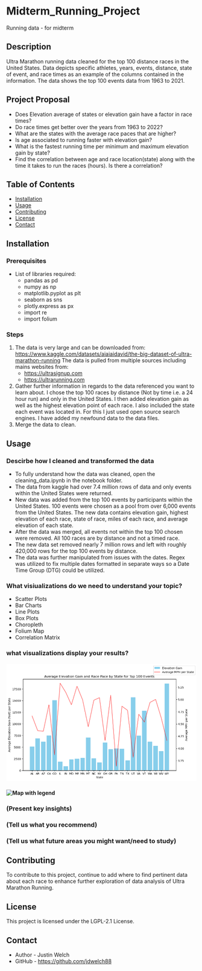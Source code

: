 # Midterm_Running_Project
Running data - for midterm


## Description
Ultra Marathon running data cleaned for the top 100 distance races in the United States. Data depicts specific athletes, years, events, distance, state of event, and race times as an example of the columns contained in the information.  The data shows the top 100 events data from 1963 to 2021.

## Project Proposal
- Does Elevation average of states or elevation gain have a factor in race times?
- Do race times get better over the years from 1963 to 2022?
- What are the states with the average race paces that are higher?
- Is age associated to running faster with elevation gain?
- What is the fastest running time per minimum and maximum elevation gain by state?
- Find the correlation between age and race location(state) along with the time it takes to run the races (hours).  Is there a correlation?

## Table of Contents
- [Installation](#installation)
- [Usage](#Usage)
- [Contributing](#contributing)
- [License](#license)
- [Contact](#contact)

## Installation
### Prerequisites
- List of libraries required:
    - pandas as pd
    - numpy as np
    - matplotlib.pyplot as plt
    - seaborn as sns
    - plotly.express as px
    - import re
    - import folium

### Steps
1. The data is very large and can be downloaded from:
https://www.kaggle.com/datasets/aiaiaidavid/the-big-dataset-of-ultra-marathon-running
The data is pulled from multiple sources including mains websites from:
    - https://ultrasignup.com
    - https://ultrarunning.com
2. Gather further information in regards to the data referenced you want to learn about.  I chose the top 100 races by distance (Not by time i.e. a 24 hour run) and only in the United States.  I then added elevation gain as well as the highest elevation point of each race.  I also included the state each event was located in.  For this I just used open source search engines.  I have added my newfound data to the data files.
3. Merge the data to clean.

## Usage
### Descirbe how I cleaned and transformed the data
- To fully understand how the data was cleaned, open the cleaning_data.ipynb in the notebook folder.
- The data from kaggle had over 7.4 million rows of data and only events within the United States were returned.
- New data was added from the top 100 events by participants within the United States. 100 events were chosen as a pool from over 6,000 events from the United States.  The new data contains elevation gain, highest elevation of each race, state of race, miles of each race, and average elevation of each state.
- After the data was merged, all events not within the top 100 chosen were removed.  All 100 races are by distance and not a timed race.
- The new data set removed nearly 7 million rows and left with roughly 420,000 rows for the top 100 events by distance.
- The data was further manipulated from issues with the dates. Regex was utilized to fix multiple dates formatted in separate ways so a Date Time Group (DTG) could be utilized.
### What visiualizations do we need to understand your topic?
- Scatter Plots
- Bar Charts
- Line Plots
- Box Plots
- Choropleth
- Folium Map
- Correlation Matrix

### what visualizations display your results?
#### ![Avg Elevation Gain and Pace by State](Images/1elevationgain_bar_line.png)
#### ![Map with legend](Images/image.png)
### (Present key insights)
### (Tell us what you recommend)
### (Tell us what future areas you might want/need to study)


## Contributing
To contribute to this project, continue to add where to find pertinent data about each race to enhance further exploration of data analysis of Ultra Marathon Running.

## License
This project is licensed under the LGPL-2.1 License.

## Contact

- Author - Justin Welch
- GitHub - https://github.com/jdwelch88